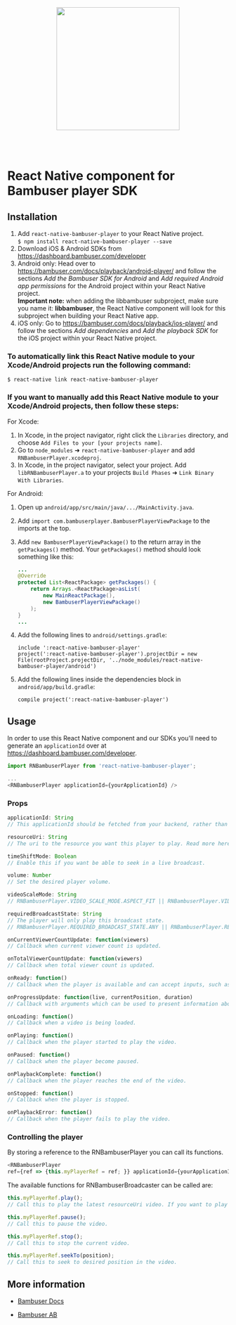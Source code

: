 <div>
  <br/><br />
  <p align="center">
    <a href="https://bambuser.com" target="_blank" align="center">
        <img src="https://bambuser.com/wp-content/themes/bambuser/assets/images/logos/bambuser-logo-horizontal-black.png" width="280">
    </a>
  </p>
  <br /><br />
  <h1>React Native component for Bambuser player SDK</h1>
</div>


## Installation

1. Add `react-native-bambuser-player` to your React Native project.  
    `$ npm install react-native-bambuser-player --save`
2. Download iOS & Android SDKs from https://dashboard.bambuser.com/developer
3. Android only: Head over to https://bambuser.com/docs/playback/android-player/ and follow the sections _Add the Bambuser SDK for Android_ and _Add required Android app permissions_ for the Android project within your React Native project.  
    **Important note:** when adding the libbambuser subproject, make sure you name it: **libbambuser**, the React Native component will look for this subproject when building your React Native app.
4. iOS only: Go to https://bambuser.com/docs/playback/ios-player/ and follow the sections _Add dependencies_ and _Add the playback SDK_ for the iOS project within your React Native project.

### To automatically link this React Native module to your Xcode/Android projects run the following command:

`$ react-native link react-native-bambuser-player`


### If you want to manually add this React Native module to your Xcode/Android projects, then follow these steps:


For Xcode:
1. In Xcode, in the project navigator, right click the `Libraries` directory, and choose `Add Files to your [your projects name]`.
2. Go to `node_modules` ➜ `react-native-bambuser-player` and add `RNBambuserPlayer.xcodeproj`.
3. In Xcode, in the project navigator, select your project. Add `libRNBambuserPlayer.a` to your projects `Build Phases` ➜ `Link Binary With Libraries`.


For Android:
1. Open up `android/app/src/main/java/.../MainActivity.java`.
2. Add `import com.bambuserplayer.BambuserPlayerViewPackage` to the imports at the top.
3. Add `new BambuserPlayerViewPackage()` to the return array in the `getPackages()` method. Your `getPackages()` method should look something like this:  
    ```java
    ...
    @Override
    protected List<ReactPackage> getPackages() {
        return Arrays.<ReactPackage>asList(
            new MainReactPackage(),
            new BambuserPlayerViewPackage()
        );
    }
    ...
    ```

4. Add the following lines to `android/settings.gradle`:  
    ```
    include ':react-native-bambuser-player'
    project(':react-native-bambuser-player').projectDir = new File(rootProject.projectDir, '../node_modules/react-native-bambuser-player/android')
    ```

5. Add the following lines inside the dependencies block in `android/app/build.gradle`:  
    ```
    compile project(':react-native-bambuser-player')
    ```


## Usage

In order to use this React Native component and our SDKs you'll need to generate an `applicationId` over at https://dashboard.bambuser.com/developer.

```javascript
import RNBambuserPlayer from 'react-native-bambuser-player';

...
<RNBambuserPlayer applicationId={yourApplicationId} />
```

### Props
```javascript
applicationId: String
// This applicationId should be fetched from your backend, rather than being hardcoded within your Reacty Native app. Read more here https://bambuser.com/docs/key-concepts/application-id/

resourceUri: String
// The uri to the resource you want this player to play. Read more here https://bambuser.com/docs/key-concepts/resource-uri/. In order to play a new resourceUri after the component have been mounted the function .stop() have to be called on this player object.

timeShiftMode: Boolean
// Enable this if you want be able to seek in a live broadcast.

volume: Number
// Set the desired player volume.

videoScaleMode: String
// RNBambuserPlayer.VIDEO_SCALE_MODE.ASPECT_FIT || RNBambuserPlayer.VIDEO_SCALE_MODE.ASPECT_FILL || RNBambuserPlayer.VIDEO_SCALE_MODE.SCALE_TO_FILL

requiredBroadcastState: String
// The player will only play this broadcast state.
// RNBambuserPlayer.REQUIRED_BROADCAST_STATE.ANY || RNBambuserPlayer.REQUIRED_BROADCAST_STATE.LIVE || RNBambuserPlayer.REQUIRED_BROADCAST_STATE.ARCHIVED

onCurrentViewerCountUpdate: function(viewers)
// Callback when current viewer count is updated.

onTotalViewerCountUpdate: function(viewers)
// Callback when total viewer count is updated.

onReady: function()
// Callback when the player is available and can accept inputs, such as playing a video.

onProgressUpdate: function(live, currentPosition, duration)
// Callback with arguments which can be used to present information about the current video playback. This is called continuously while the video is playing.

onLoading: function()
// Callback when a video is being loaded.

onPlaying: function()
// Callback when the player started to play the video.

onPaused: function()
// Callback when the player become paused.

onPlaybackComplete: function()
// Callback when the player reaches the end of the video.

onStopped: function()
// Callback when the player is stopped.

onPlaybackError: function()
// Callback when the player fails to play the video.
```


### Controlling the player
By storing a reference to the RNBambuserPlayer you can call its functions.

```javascript
<RNBambuserPlayer
ref={ref => {this.myPlayerRef = ref; }} applicationId={yourApplicationId} />
```

The available functions for RNBambuserBroadcaster can be called are:
```javascript
this.myPlayerRef.play();
// Call this to play the latest resourceUri video. If you want to play a new resourceUri on this same player instance this.myPlayerRef.stop() have to be called first.

this.myPlayerRef.pause();
// Call this to pause the video.

this.myPlayerRef.stop();
// Call this to stop the current video.

this.myPlayerRef.seekTo(position);
// Call this to seek to desired position in the video.
```

## More information

* [Bambuser Docs](https://bambuser.com/docs)

* [Bambuser AB](https://bambuser.com)
